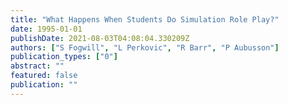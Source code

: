 ```yaml
---
title: "What Happens When Students Do Simulation Role Play?"
date: 1995-01-01
publishDate: 2021-08-03T04:08:04.330209Z
authors: ["S Fogwill", "L Perkovic", "R Barr", "P Aubusson"]
publication_types: ["0"]
abstract: ""
featured: false
publication: ""
---
```


